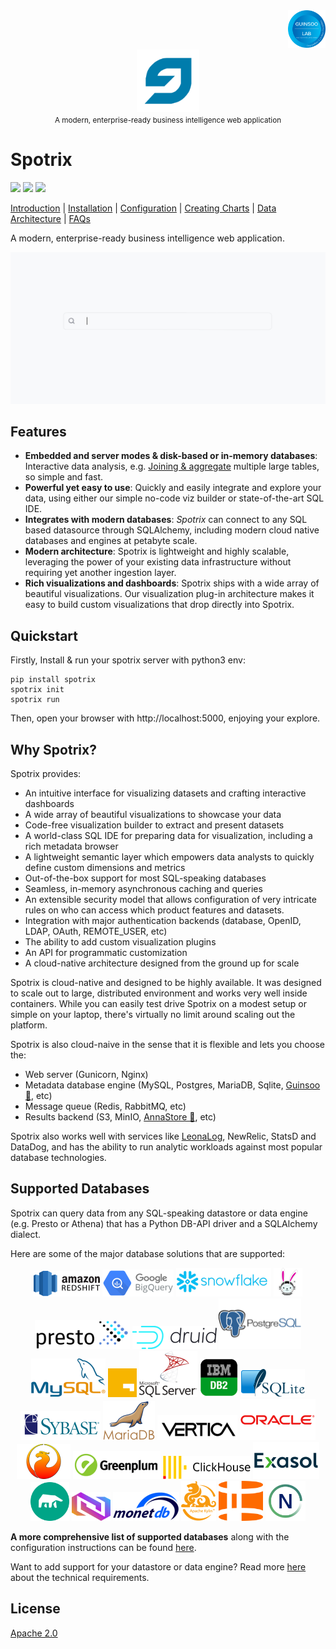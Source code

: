 <div align="right">
    <img src="https://raw.githubusercontent.com/Spotrix/spotrix/main/spotrix-frontend/images/guinsoolab-badge.png" width="60" alt="badge">
    <br />
</div>
<div align="center">
  <img src="https://raw.githubusercontent.com/Spotrix/spotrix/main/spotrix-frontend/images/spotrix.svg" width="100" alt="logo" />
  <br/>
  <small>A modern, enterprise-ready business intelligence web application</small>
</div>

# Spotrix

![](https://img.shields.io/github/repo-size/Spotrix/spotrix)
![](https://img.shields.io/github/license/Spotrix/spotrix)
![](https://img.shields.io/github/v/tag/Spotrix/spotrix)

[Introduction](https://ciusji.gitbook.io/spotrix/) | 
[Installation](https://ciusji.gitbook.io/spotrix/installing/installing) | 
[Configuration](https://ciusji.gitbook.io/spotrix/congiguration/basic-configuration) | 
[Creating Charts](https://ciusji.gitbook.io/spotrix/creating-charts/creating-your-charts) | 
[Data Architecture](https://ciusji.gitbook.io/spotrix/ecosystem/data-architecture) | 
[FAQs](https://ciusji.gitbook.io/spotrix/appendix/faqs)

A modern, enterprise-ready business intelligence web application.

![spotrix-overview](https://raw.githubusercontent.com/Spotrix/spotrix/main/spotrix-frontend/images/spotrix-overview.gif)


## Features

- **Embedded and server modes & disk-based or in-memory databases**: Interactive data analysis, e.g. [Joining & aggregate](https://ciusji.gitbook.io/guinsoo/reference/aggregate) multiple large tables, so simple and fast.
- **Powerful yet easy to use**: Quickly and easily integrate and explore your data, using either our simple no-code viz builder or state-of-the-art SQL IDE.
- **Integrates with modern databases**: _Spotrix_ can connect to any SQL based datasource through SQLAlchemy, including modern cloud native databases and engines at petabyte scale.
- **Modern architecture**: Spotrix is lightweight and highly scalable, leveraging the power of your existing data infrastructure without requiring yet another ingestion layer.
- **Rich visualizations and dashboards**: Spotrix ships with a wide array of beautiful visualizations. Our visualization plug-in architecture makes it easy to build custom visualizations that drop directly into Spotrix.


## Quickstart

Firstly, Install & run your spotrix server with python3 env:
```shell
pip install spotrix
spotrix init
spotrix run
```
Then, open your browser with http://localhost:5000, enjoying your explore.


## Why Spotrix?

Spotrix provides:

- An intuitive interface for visualizing datasets and
  crafting interactive dashboards
- A wide array of beautiful visualizations to showcase your data
- Code-free visualization builder to extract and present datasets
- A world-class SQL IDE for preparing data for visualization, including a rich metadata browser
- A lightweight semantic layer which empowers data analysts to quickly define custom dimensions and metrics
- Out-of-the-box support for most SQL-speaking databases
- Seamless, in-memory asynchronous caching and queries
- An extensible security model that allows configuration of very intricate rules
  on who can access which product features and datasets.
- Integration with major
  authentication backends (database, OpenID, LDAP, OAuth, REMOTE_USER, etc)
- The ability to add custom visualization plugins
- An API for programmatic customization
- A cloud-native architecture designed from the ground up for scale

Spotrix is cloud-native and designed to be highly available. It was designed to scale out to large, distributed 
environment and works very well inside containers. While you can easily test drive Spotrix on a modest setup or simple 
on your laptop, there's virtually no limit around scaling out the platform.

Spotrix is also cloud-naive in the sense that it is flexible and lets you choose the:

* Web server (Gunicorn, Nginx)
* Metadata database engine (MySQL, Postgres, MariaDB, Sqlite, [Guinsoo 🚀](https://github.com/ciusji/guinsoo), etc)
* Message queue (Redis, RabbitMQ, etc)
* Results backend (S3, MinIO, [AnnaStore 🌈](https://github.com/GuinsooLab/annastore), etc)

Spotrix also works well with services like [LeonaLog](https://github.com/LeonaLog), NewRelic, StatsD and DataDog, and has the 
ability to run analytic workloads against most popular database technologies.


## Supported Databases

Spotrix can query data from any SQL-speaking datastore or data engine (e.g. Presto or Athena) that has a Python DB-API driver and a SQLAlchemy dialect.

Here are some of the major database solutions that are supported:

<div align="center">
  <img src="https://raw.githubusercontent.com/Spotrix/spotrix/main/spotrix-frontend/images/redshift.png" alt="redshift" border="0" width="106" height="41" />
  <img src="https://raw.githubusercontent.com/Spotrix/spotrix/main/spotrix-frontend/images/google-biquery.png" alt="google-biquery" border="0" width="114" height="43" />
  <img src="https://raw.githubusercontent.com/Spotrix/spotrix/main/spotrix-frontend/images/snowflake.png" alt="snowflake" border="0" width="152" height="46" />
  <img src="https://raw.githubusercontent.com/Spotrix/spotrix/main/spotrix-frontend/images/trino.png" alt="trino" border="0" width="46" height="46" />
  <img src="https://raw.githubusercontent.com/Spotrix/spotrix/main/spotrix-frontend/images/presto.png" alt="presto" border="0" width="152" height="46" />
  <img src="https://raw.githubusercontent.com/Spotrix/spotrix/main/spotrix-frontend/images/druid.png" alt="druid" border="0" width="135" height="37" />
  <img src="https://raw.githubusercontent.com/Spotrix/spotrix/main/spotrix-frontend/images/postgresql.png" alt="postgresql" border="0" width="132" height="81" />
  <img src="https://raw.githubusercontent.com/Spotrix/spotrix/main/spotrix-frontend/images/mysql.png" alt="mysql" border="0" width="119" height="62" />
  <img src="https://raw.githubusercontent.com/Spotrix/spotrix/main/spotrix-frontend/images/guinsoolab-stack.jpg" alt="guinsoolab-stack" border="0" width="46" height="46" />
  <img src="https://raw.githubusercontent.com/Spotrix/spotrix/main/spotrix-frontend/images/mssql-server.png" alt="mssql-server" border="0" width="93" height="74" />
  <img src="https://raw.githubusercontent.com/Spotrix/spotrix/main/spotrix-frontend/images/db2.png" alt="db2" border="0" width="62" height="62" />
  <img src="https://raw.githubusercontent.com/Spotrix/spotrix/main/spotrix-frontend/images/sqlite.png" alt="sqlite" border="0" width="102" height="45" />
  <img src="https://raw.githubusercontent.com/Spotrix/spotrix/main/spotrix-frontend/images/sybase.png" alt="sybase" border="0" width="128" height="47" />
  <img src="https://raw.githubusercontent.com/Spotrix/spotrix/main/spotrix-frontend/images/mariadb.png" alt="mariadb" border="0" width="83" height="63" />
  <img src="https://raw.githubusercontent.com/Spotrix/spotrix/main/spotrix-frontend/images/vertica.png" alt="vertica" border="0" width="128" height="40" />
  <img src="https://raw.githubusercontent.com/Spotrix/spotrix/main/spotrix-frontend/images/oracle.png" alt="oracle" border="0" width="121" height="66" />
  <img src="https://raw.githubusercontent.com/Spotrix/spotrix/main/spotrix-frontend/images/firebird.png" alt="firebird" border="0" width="86" height="56" />
  <img src="https://raw.githubusercontent.com/Spotrix/spotrix/main/spotrix-frontend/images/greenplum.png" alt="greenplum" border="0" width="140" height="45" />
  <img src="https://raw.githubusercontent.com/Spotrix/spotrix/main/spotrix-frontend/images/clickhouse.png" alt="clickhouse" border="0" width="140" height="37" />
  <img src="https://raw.githubusercontent.com/Spotrix/spotrix/main/spotrix-frontend/images/exasol.png" alt="exasol" border="0" width="106" height="59" />
  <img src="https://raw.githubusercontent.com/Spotrix/spotrix/main/spotrix-frontend/images/minds.svg" alt="minds" border="0" width="62" height="62" />
  <img src="https://raw.githubusercontent.com/Spotrix/spotrix/main/spotrix-frontend/images/guinsoo.png" alt="guinsoo" border="0" width="62" height="46" />
  <img src="https://raw.githubusercontent.com/Spotrix/spotrix/main/spotrix-frontend/images/monet-db.png" alt="monet-db" border="0" width="106" height="46" />
  <img src="https://raw.githubusercontent.com/Spotrix/spotrix/main/spotrix-frontend/images/apache-kylin.png" alt="apache-kylin" border="0" width="56" height="64" />
  <img src="https://raw.githubusercontent.com/Spotrix/spotrix/main/spotrix-frontend/images/hologres.png" alt="hologres" border="0" width="71" height="64" />
  <img src="https://raw.githubusercontent.com/Spotrix/spotrix/main/spotrix-frontend/images/netezza.png" alt="netezza" border="0" width="64" height="64" />
</div>

**A more comprehensive list of supported databases** along with the configuration instructions can be found
[here](https://guinsoolab.github.io/glab/#/app/home).

Want to add support for your datastore or data engine? Read more [here](https://guinsoolab.github.io/glab/#/app/home) about the technical requirements.

## License

[Apache 2.0](./LICENSE.txt)
